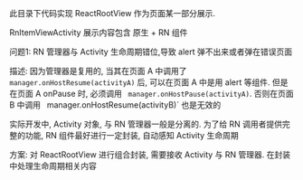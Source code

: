 
此目录下代码实现 ReactRootView 作为页面某一部分展示.

RnItemViewActivity 展示内容包含 原生 + RN 组件

问题1: RN 管理器与 Activity 生命周期错位,导致 alert 弹不出来或者弹在错误页面

描述: 因为管理器是复用的, 当其在页面 A 中调用了 `manager.onHostResume(activityA)` 后, 可以在页面 A 中是用 alert 等组件.
但是在页面 A onPause 时, 必须调用 ` manager.onHostPause(activityA)`. 否则在页面 B 中调用 ` `manager.onHostResume(activityB)` 也是无效的

实际开发中, Activity 对象, 与 RN 管理器一般是分离的. 为了给 RN 调用者提供完整的功能, RN 组件最好进行一定封装, 自动感知 Activity 生命周期

方案: 对 ReactRootView 进行组合封装, 需要接收 Activity 与 RN 管理器. 在封装中处理生命周期相关内容



